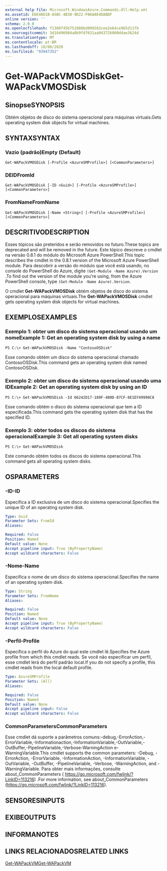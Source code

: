 ```yaml
---
external help file: Microsoft.WindowsAzure.Commands.dll-Help.xml
ms.assetid: E6E40D1B-A5BC-4B38-9D22-F06A8E4DABDF
online version: ''
schema: 2.0.0
ms.openlocfilehash: f1360f45b751088bd899282cee2e64ce965d11fb
ms.sourcegitcommit: 3d16496984a0b9fd7631aa043726060ddae3624d
ms.translationtype: MT
ms.contentlocale: pt-BR
ms.lasthandoff: 10/08/2020
ms.locfileid: "93947352"
---
```

# <span data-ttu-id="53956-101">Get-WAPackVMOSDisk</span><span class="sxs-lookup"><span data-stu-id="53956-101">Get-WAPackVMOSDisk</span></span>

## <span data-ttu-id="53956-102">Sinopse</span><span class="sxs-lookup"><span data-stu-id="53956-102">SYNOPSIS</span></span>
<span data-ttu-id="53956-103">Obtém objetos de disco do sistema operacional para máquinas virtuais.</span><span class="sxs-lookup"><span data-stu-id="53956-103">Gets operating system disk objects for virtual machines.</span></span>

## <span data-ttu-id="53956-104">SYNTAX</span><span class="sxs-lookup"><span data-stu-id="53956-104">SYNTAX</span></span>

### <span data-ttu-id="53956-105">Vazio (padrão)</span><span class="sxs-lookup"><span data-stu-id="53956-105">Empty (Default)</span></span>
```
Get-WAPackVMOSDisk [-Profile <AzureSMProfile>] [<CommonParameters>]
```

### <span data-ttu-id="53956-106">DEID</span><span class="sxs-lookup"><span data-stu-id="53956-106">FromId</span></span>
```
Get-WAPackVMOSDisk [-ID <Guid>] [-Profile <AzureSMProfile>] [<CommonParameters>]
```

### <span data-ttu-id="53956-107">FromName</span><span class="sxs-lookup"><span data-stu-id="53956-107">FromName</span></span>
```
Get-WAPackVMOSDisk [-Name <String>] [-Profile <AzureSMProfile>] [<CommonParameters>]
```

## <span data-ttu-id="53956-108">DESCRITIVO</span><span class="sxs-lookup"><span data-stu-id="53956-108">DESCRIPTION</span></span>
<span data-ttu-id="53956-109">Esses tópicos são preteridos e serão removidos no futuro.</span><span class="sxs-lookup"><span data-stu-id="53956-109">These topics are deprecated and will be removed in the future.</span></span>
<span data-ttu-id="53956-110">Este tópico descreve o cmdlet na versão 0.8.1 do módulo do Microsoft Azure PowerShell.</span><span class="sxs-lookup"><span data-stu-id="53956-110">This topic describes the cmdlet in the 0.8.1 version of the Microsoft Azure PowerShell module.</span></span>
<span data-ttu-id="53956-111">Para descobrir a versão do módulo que você está usando, no console do PowerShell do Azure, digite `(Get-Module -Name Azure).Version` .</span><span class="sxs-lookup"><span data-stu-id="53956-111">To find out the version of the module you're using, from the Azure PowerShell console, type `(Get-Module -Name Azure).Version`.</span></span>

<span data-ttu-id="53956-112">O cmdlet **Get-WAPackVMOSDisk** obtém objetos de disco do sistema operacional para máquinas virtuais.</span><span class="sxs-lookup"><span data-stu-id="53956-112">The **Get-WAPackVMOSDisk** cmdlet gets operating system disk objects for virtual machines.</span></span>

## <span data-ttu-id="53956-113">EXEMPLOS</span><span class="sxs-lookup"><span data-stu-id="53956-113">EXAMPLES</span></span>

### <span data-ttu-id="53956-114">Exemplo 1: obter um disco do sistema operacional usando um nome</span><span class="sxs-lookup"><span data-stu-id="53956-114">Example 1: Get an operating system disk by using a name</span></span>
```
PS C:\> Get-WAPackVMOSDisk -Name "ContosoOSDisk"
```

<span data-ttu-id="53956-115">Esse comando obtém um disco do sistema operacional chamado ContosoOSDisk.</span><span class="sxs-lookup"><span data-stu-id="53956-115">This command gets an operating system disk named ContosoOSDisk.</span></span>

### <span data-ttu-id="53956-116">Exemplo 2: obter um disco do sistema operacional usando uma ID</span><span class="sxs-lookup"><span data-stu-id="53956-116">Example 2: Get an operating system disk by using an ID</span></span>
```
PS C:\> Get-WAPackVMOSDisk -Id 66242D17-189F-480D-87CF-8E1D749998C8
```

<span data-ttu-id="53956-117">Esse comando obtém o disco do sistema operacional que tem a ID especificada.</span><span class="sxs-lookup"><span data-stu-id="53956-117">This command gets the operating system disk that has the specified ID.</span></span>

### <span data-ttu-id="53956-118">Exemplo 3: obter todos os discos do sistema operacional</span><span class="sxs-lookup"><span data-stu-id="53956-118">Example 3: Get all operating system disks</span></span>
```
PS C:\> Get-WAPackVMOSDisk
```

<span data-ttu-id="53956-119">Este comando obtém todos os discos do sistema operacional.</span><span class="sxs-lookup"><span data-stu-id="53956-119">This command gets all operating system disks.</span></span>

## <span data-ttu-id="53956-120">OS</span><span class="sxs-lookup"><span data-stu-id="53956-120">PARAMETERS</span></span>

### <span data-ttu-id="53956-121">-ID</span><span class="sxs-lookup"><span data-stu-id="53956-121">-ID</span></span>
<span data-ttu-id="53956-122">Especifica a ID exclusiva de um disco do sistema operacional.</span><span class="sxs-lookup"><span data-stu-id="53956-122">Specifies the unique ID of an operating system disk.</span></span>

```yaml
Type: Guid
Parameter Sets: FromId
Aliases:

Required: False
Position: Named
Default value: None
Accept pipeline input: True (ByPropertyName)
Accept wildcard characters: False
```

### <span data-ttu-id="53956-123">-Nome</span><span class="sxs-lookup"><span data-stu-id="53956-123">-Name</span></span>
<span data-ttu-id="53956-124">Especifica o nome de um disco do sistema operacional.</span><span class="sxs-lookup"><span data-stu-id="53956-124">Specifies the name of an operating system disk.</span></span>

```yaml
Type: String
Parameter Sets: FromName
Aliases:

Required: False
Position: Named
Default value: None
Accept pipeline input: True (ByPropertyName)
Accept wildcard characters: False
```

### <span data-ttu-id="53956-125">-Perfil</span><span class="sxs-lookup"><span data-stu-id="53956-125">-Profile</span></span>
<span data-ttu-id="53956-126">Especifica o perfil do Azure do qual este cmdlet lê.</span><span class="sxs-lookup"><span data-stu-id="53956-126">Specifies the Azure profile from which this cmdlet reads.</span></span>
<span data-ttu-id="53956-127">Se você não especificar um perfil, esse cmdlet lerá do perfil padrão local.</span><span class="sxs-lookup"><span data-stu-id="53956-127">If you do not specify a profile, this cmdlet reads from the local default profile.</span></span>

```yaml
Type: AzureSMProfile
Parameter Sets: (All)
Aliases:

Required: False
Position: Named
Default value: None
Accept pipeline input: False
Accept wildcard characters: False
```

### <span data-ttu-id="53956-128">CommonParameters</span><span class="sxs-lookup"><span data-stu-id="53956-128">CommonParameters</span></span>
<span data-ttu-id="53956-129">Esse cmdlet dá suporte a parâmetros comuns:-debug,-ErrorAction,-ErrorVariable,-Informationaction,-InformationVariable,-OutVariable,-OutBuffer,-PipelineVariable,-Verbose-WarningAction e-WarningVariable.</span><span class="sxs-lookup"><span data-stu-id="53956-129">This cmdlet supports the common parameters: -Debug, -ErrorAction, -ErrorVariable, -InformationAction, -InformationVariable, -OutVariable, -OutBuffer, -PipelineVariable, -Verbose, -WarningAction, and -WarningVariable.</span></span> <span data-ttu-id="53956-130">Para obter mais informações, consulte about_CommonParameters ( https://go.microsoft.com/fwlink/?LinkID=113216) .</span><span class="sxs-lookup"><span data-stu-id="53956-130">For more information, see about_CommonParameters (https://go.microsoft.com/fwlink/?LinkID=113216).</span></span>

## <span data-ttu-id="53956-131">SENSORES</span><span class="sxs-lookup"><span data-stu-id="53956-131">INPUTS</span></span>

## <span data-ttu-id="53956-132">EXIBE</span><span class="sxs-lookup"><span data-stu-id="53956-132">OUTPUTS</span></span>

## <span data-ttu-id="53956-133">INFORMA</span><span class="sxs-lookup"><span data-stu-id="53956-133">NOTES</span></span>

## <span data-ttu-id="53956-134">LINKS RELACIONADOS</span><span class="sxs-lookup"><span data-stu-id="53956-134">RELATED LINKS</span></span>

[<span data-ttu-id="53956-135">Get-WAPackVM</span><span class="sxs-lookup"><span data-stu-id="53956-135">Get-WAPackVM</span></span>](./Get-WAPackVM.md)


